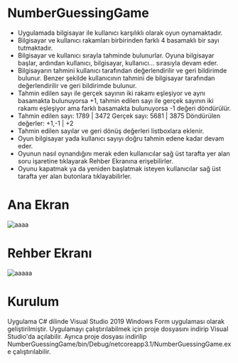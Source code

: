 # NumberGuessingGame
- Uygulamada bilgisayar ile kullanıcı karşılıklı olarak oyun oynamaktadır. 
- Bilgisayar ve kullanıcı rakamları birbirinden farklı 4 basamaklı bir sayı tutmaktadır. 
- Bilgisayar ve kullanıcı sırayla tahminde bulunurlar. Oyuna bilgisayar başlar, ardından kullanıcı, bilgisayar, kullanıcı... sırasıyla devam eder. 
- Bilgisayarın tahmini kullanıcı tarafından değerlendirilir ve geri bildirimde bulunur. Benzer şekilde kullanıcının tahmini de bilgisayar tarafından değerlendirilir ve geri    bildirimde bulunur. 
- Tahmin edilen sayı ile gerçek sayının iki rakamı eşleşiyor ve aynı basamakta bulunuyorsa +1, tahmin edilen sayı ile gerçek sayının iki rakamı eşleşiyor ama farklı basamakta bulunuyorsa -1 değeri döndürülür. 
- Tahmin edilen sayı:  1789   |   3472
  Gerçek sayı:         5681   |   3875 
  Döndürülen değerler: +1,-1  |   +2 
- Tahmin edilen sayılar ve geri dönüş değerleri listboxlara eklenir.
- Oyun bilgisayar yada kullanıcı sayıyı doğru tahmin edene kadar devam eder.
- Oyunun nasıl oynandığını merak eden kullanıcılar sağ üst tarafta yer alan soru işaretine tıklayarak Rehber Ekranına erişebilirler.
- Oyunu kapatmak ya da yeniden başlatmak isteyen kullanıcılar sağ üst tarafta yer alan butonlara tıklayabilirler.

# Ana Ekran

![aaaa](https://user-images.githubusercontent.com/47925783/111311747-a1dc6700-866f-11eb-9463-64dcc0b6d2ca.png)

# Rehber Ekranı

![aaaaa](https://user-images.githubusercontent.com/47925783/111311791-adc82900-866f-11eb-8f5b-045d9ccee560.png)

# Kurulum
Uygulama C# dilinde Visual Studio 2019 Windows Form uygulaması olarak geliştirilmiştir. Uygulamayı çalıştırılabilmek için proje dosyasını indirip Visual Studio'da açılabilir. Ayrıca proje dosyası indirilip NumberGuessingGame/bin/Debug/netcoreapp3.1/NumberGuessingGame.exe çalıştırılabilir.
